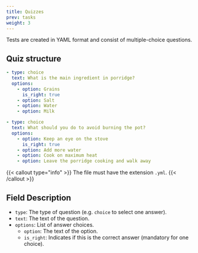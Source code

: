 ```yaml
---
title: Quizzes
prev: tasks
weight: 3
---
```

Tests are created in YAML format and consist of multiple-choice questions.
## Quiz structure

```yaml {filename=quiz.yml}
- type: choice
  text: What is the main ingredient in porridge?
  options:
    - option: Grains
      is_right: true
    - option: Salt
    - option: Water
    - option: Milk

- type: choice
  text: What should you do to avoid burning the pot?
  options:
    - option: Keep an eye on the stove
      is_right: true
    - option: Add more water
    - option: Cook on maximum heat
    - option: Leave the porridge cooking and walk away
```

{{< callout type="info" >}}
  The file must have the extension `.yml`.
{{< /callout >}}

## Field Description

- `type`: The type of question (e.g. `choice` to select one answer).
- `text`: The text of the question.
- `options`: List of answer choices.
  - `option`: The text of the option.
  - `is_right`: Indicates if this is the correct answer (mandatory for one choice).
